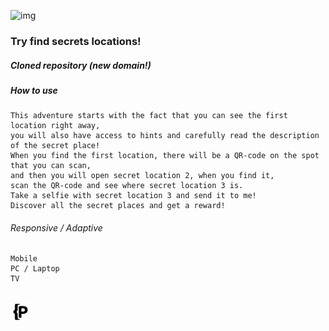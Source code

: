 ![img](https://raw.githubusercontent.com/papchenko/letsfind/982d9727abb3dd9179434c64514219993a9c164e/src/img/logo-git.svg)

### Try find secrets locations!

##### Cloned repository (new domain!)

##### How to use
```
This adventure starts with the fact that you can see the first location right away,
you will also have access to hints and carefully read the description of the secret place!
When you find the first location, there will be a QR-code on the spot that you can scan,
and then you will open secret location 2, when you find it,
scan the QR-code and see where secret location 3 is.
Take a selfie with secret location 3 and send it to me!
Discover all the secret places and get a reward!
```
###### Responsive / Adaptive
```
Mobile
PC / Laptop
TV
```

## 
[![N|](https://github.com/papchenko/papchenko.com/blob/main/resources/favicon/favicon-32x32.png?raw=true)](http://papchenko.com/)